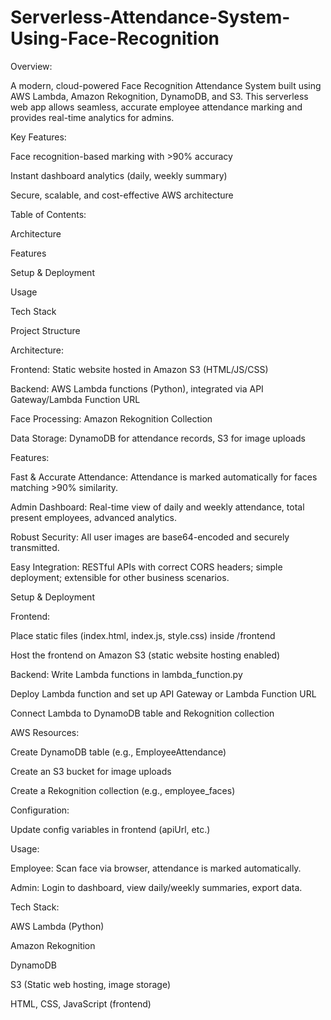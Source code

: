# Serverless-Attendance-System-Using-Face-Recognition

Overview:

A modern, cloud-powered Face Recognition Attendance System built using AWS Lambda, Amazon Rekognition, DynamoDB, and S3. This serverless web app allows seamless, accurate employee attendance marking and provides real-time analytics for admins.

Key Features:

Face recognition-based marking with >90% accuracy

Instant dashboard analytics (daily, weekly summary)

Secure, scalable, and cost-effective AWS architecture

Table of Contents:

Architecture

Features

Setup & Deployment

Usage

Tech Stack

Project Structure

Architecture:

Frontend: Static website hosted in Amazon S3 (HTML/JS/CSS)

Backend: AWS Lambda functions (Python), integrated via API Gateway/Lambda Function URL

Face Processing: Amazon Rekognition Collection

Data Storage: DynamoDB for attendance records, S3 for image uploads

Features:

Fast & Accurate Attendance: Attendance is marked automatically for faces matching >90% similarity.

Admin Dashboard: Real-time view of daily and weekly attendance, total present employees, advanced analytics.

Robust Security: All user images are base64-encoded and securely transmitted.

Easy Integration: RESTful APIs with correct CORS headers; simple deployment; extensible for other business scenarios.

Setup & Deployment

Frontend:

Place static files (index.html, index.js, style.css) inside /frontend

Host the frontend on Amazon S3 (static website hosting enabled)

Backend:
Write Lambda functions in lambda_function.py

Deploy Lambda function and set up API Gateway or Lambda Function URL

Connect Lambda to DynamoDB table and Rekognition collection

AWS Resources:

Create DynamoDB table (e.g., EmployeeAttendance)

Create an S3 bucket for image uploads

Create a Rekognition collection (e.g., employee_faces)

Configuration:

Update config variables in frontend (apiUrl, etc.)

Usage:

Employee: Scan face via browser, attendance is marked automatically.

Admin: Login to dashboard, view daily/weekly summaries, export data.

Tech Stack:

AWS Lambda (Python)

Amazon Rekognition

DynamoDB

S3 (Static web hosting, image storage)

HTML, CSS, JavaScript (frontend)
